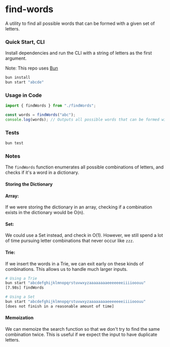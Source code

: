 # find-words

A utility to find all possible words that can be formed with a given set of letters.

### Quick Start, CLI

Install dependencies and run the CLI with a string of letters as the first argument.

Note: This repo uses [Bun](https://bun.sh/)

```bash
bun install
bun start "abcde"
```

### Usage in Code

```typescript
import { findWords } from "./findWords";

const words = findWords("abc");
console.log(words); // Outputs all possible words that can be formed with 'abc'
```

### Tests

```bash
bun test
```

### Notes

The `findWords` function enumerates all possible combinations of letters, and checks if it's a word in a dictionary.

#### Storing the Dictionary

#### Array:

If we were storing the dictionary in an array, checking if a combination exists in the dictionary would be O(n).

#### Set:

We could use a Set instead, and check in O(1). However, we still spend a lot of time pursuing letter combinations that never occur like `zzz`.

#### Trie:

If we insert the words in a Trie, we can exit early on these kinds of combinations. This allows us to handle much larger inputs.

```bash
# Using a Trie
bun start "abcdefghijklmnopqrstuvwxyzaaaaaaaaeeeeeeeiiiiooouu"
[7.98s] findWords

# Using a Set
bun start "abcdefghijklmnopqrstuvwxyzaaaaaaaaeeeeeeeiiiiooouu"
[does not finish in a reasonable amount of time]
```

#### Memoization

We can memoize the search function so that we don't try to find the same combination twice. This is useful if we expect the input to have duplicate letters.
